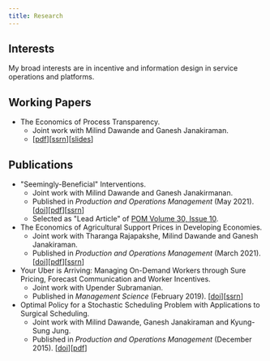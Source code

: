```yaml
---
title: Research
---
```


## Interests

My broad interests are in incentive and information design in service operations and platforms. 


## Working Papers

* The Economics of Process Transparency. 
  * Joint work with Milind Dawande and Ganesh Janakiraman. 
  * [[pdf](/files/manuscripts/process-transparency-nonblind.pdf)][[ssrn](https://papers.ssrn.com/sol3/papers.cfm?abstract_id=3715037)][[slides](/files/slides/process-transparency.pdf)]

## Publications
* "Seemingly-Beneficial" Interventions.
  * Joint work with Milind Dawande and Ganesh Janakirmanan. 
  * Published in *Production and Operations Management* (May 2021). [[doi](https://onlinelibrary.wiley.com/doi/abs/10.1111/poms.13457)][[pdf](/files/manuscripts/Seemingly-Beneficial-Interventions-NonBlind.pdf)][[ssrn](https://papers.ssrn.com/sol3/papers.cfm?abstract_id=3416634)]
  * Selected as "Lead Article" of [POM Volume 30, Issue 10](https://onlinelibrary.wiley.com/toc/19375956/2021/30/10).
* The Economics of Agricultural Support Prices in Developing Economies. 
  * Joint work with Tharanga Rajapakshe, Milind Dawande and Ganesh Janakiraman. 
  * Published in *Production and Operations Management* (March 2021). [[doi](https://onlinelibrary.wiley.com/doi/10.1111/poms.13416)][[pdf](/files/manuscripts/gsp-nonblind.pdf)][[ssrn](https://papers.ssrn.com/sol3/papers.cfm?abstract_id=3103334)]
* Your Uber is Arriving: Managing On-Demand Workers through Sure Pricing, Forecast Communication and Worker Incentives.
  * Joint work with Upender Subramanian. 
  * Published in *Management Science* (February 2019). [[doi](https://pubsonline.informs.org/doi/10.1287/mnsc.2018.3050)][[ssrn](https://papers.ssrn.com/sol3/papers.cfm?abstract_id=2895227)]
* Optimal Policy for a Stochastic Scheduling Problem with Applications to Surgical Scheduling.
  * Joint work with Milind Dawande, Ganesh Janakiraman and Kyung-Sung Jung. 
  * Published in *Production and Operations Management* (December 2015).  [[doi](https://onlinelibrary.wiley.com/doi/abs/10.1111/poms.12538)][[pdf](/files/manuscripts/scheduling-sset.pdf)]